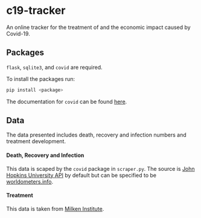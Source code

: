 # c19-tracker
An online tracker for the treatment of and the economic impact caused by Covid-19.

## Packages
`flask`, `sqlite3`, and `covid` are required.

To install the packages run:
```bash
pip install <package>
```

The documentation for `covid` can be found [here](https://ahmednafies.github.io/covid/).

## Data
The data presented includes death, recovery and infection numbers and treatment development.

#### Death, Recovery and Infection
This data is scaped by the `covid` package in `scraper.py`.
The source is [John Hopkins University API](https://coronavirus.jhu.edu/map.html) by default but can be specified to be [worldometers.info](www.worldometers.info).

#### Treatment
This data is taken from [Milken Institute](https://milkeninstitute.org/covid-19-tracker).
